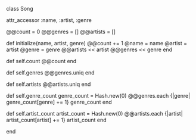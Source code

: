 class Song 

  attr_accessor :name, :artist, :genre 
  
  @@count = 0 
  @@genres = []
  @@artists = []
  
  def initialize(name, artist, genre)
    @@count += 1 
    @name = name 
    @artist = artist
    @genre = genre
    @@artists << artist 
    @@genres << genre 
  end
  
  def self.count 
    @@count 
  end
  
  def self.genres
    @@genres.uniq
  end
  
  def self.artists
    @@artists.uniq
  end
  
  def self.genre_count
    genre_count = Hash.new(0)
    @@genres.each {|genre| genre_count[genre] += 1}
    genre_count
  end

  def self.artist_count
    artist_count = Hash.new(0)
    @@artists.each {|artist| artist_count[artist] += 1}
    artist_count
  end
 
end